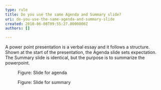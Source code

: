```yaml
---
type: rule
title: Do you use the same Agenda and Summary slide?
uri: do-you-use-the-same-agenda-and-summary-slide
created: 2010-06-08T09:55:27.0000000Z
authors: []

---
```



A power point presentation is a verbal essay and it follows a structure. Shown at the start of the presentation, the Agenda slide sets expectation. The Summary slide is identical, but the purpose is to summarize the powerpoint.
<dl>    <dt><img alt="" class="ms-rteCustom-ImageArea" src="/Communication/RulesToBetterPowerpointPresentations/PublishingImages/agenda.gif"> </dt>
    <dd class="ms-rteCustom-FigureNormal">Figure&#58; Slide for agenda </dd></dl><dl>    <dt><img alt="" class="ms-rteCustom-ImageArea" src="/Communication/RulesToBetterPowerpointPresentations/PublishingImages/summary.gif"> </dt>
    <dd class="ms-rteCustom-FigureNormal">Figure&#58; Slide for summary </dd></dl>
